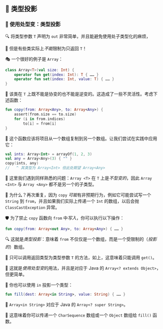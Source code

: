 ## 🌟 类型投影

### 🚀 使用处型变：类型投影

🔍 将类型参数 `T` 声明为 `out` 非常简单，并且能避免使用处子类型化的麻烦，

🤔 但是有些类实际上*不能*限制为只返回 `T`！

🎭 一个很好的例子是 `Array`：

```kotlin
class Array<T>(val size: Int) {
    operator fun get(index: Int): T { …… }
    operator fun set(index: Int, value: T) { …… }
}
```

🤖 该类在 `T` 上既不能是协变的也不能是逆变的。这造成了一些不灵活性。考虑下述函数：

```kotlin
fun copy(from: Array<Any>, to: Array<Any>) {
    assert(from.size == to.size)
    for (i in from.indices)
        to[i] = from[i]
}
```

🚀 这个函数应该将项目从一个数组复制到另一个数组。让我们尝试在实践中应用它：

```kotlin
val ints: Array<Int> = arrayOf(1, 2, 3)
val any = Array<Any>(3) { "" }
copy(ints, any)
//   ^ 其类型为 Array<Int> 但此处期望 Array<Any>
```

🧩 这里我们遇到同样熟悉的问题：`Array <T>` 在 `T` 上是*不型变的*，因此 `Array <Int>` 与 `Array <Any>` 都不是另一个的子类型。

🤔 为什么？再次重复，因为 `copy` *可能*有非预期行为，例如它可能尝试写一个 `String` 到 `from`，并且如果我们实际上传递一个 `Int` 的数组，以后会抛 `ClassCastException` 异常。

🛡️ 为了禁止 `copy` 函数向 `from` 中*写入*，你可以执行以下操作：

```kotlin
fun copy(from: Array<out Any>, to: Array<Any>) { …… }
```

🔍 这就是*类型投影*：意味着 `from` 不仅仅是一个数组，而是一个受限制的（*投影的*）数组。

🚀 只可以调用返回类型为类型参数 `T` 的方法，如上，这意味着只能调用 `get()`。

🌟 这就是*使用处型变*的用法，并且是对应于 Java 的 `Array<? extends Object>`，但更简单。

🔧 你也可以使用 `in` 投影一个类型：

```kotlin
fun fill(dest: Array<in String>, value: String) { …… }
```

🔄 `Array<in String>` 对应于 Java 的 `Array<? super String>`。

🚀 这意味着你可以传递一个 `CharSequence` 数组或一个 `Object` 数组给 `fill()` 函数。
